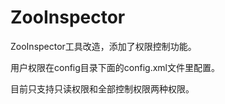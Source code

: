 ZooInspector
============

ZooInspector工具改造，添加了权限控制功能。

用户权限在config目录下面的config.xml文件里配置。

目前只支持只读权限和全部控制权限两种权限。